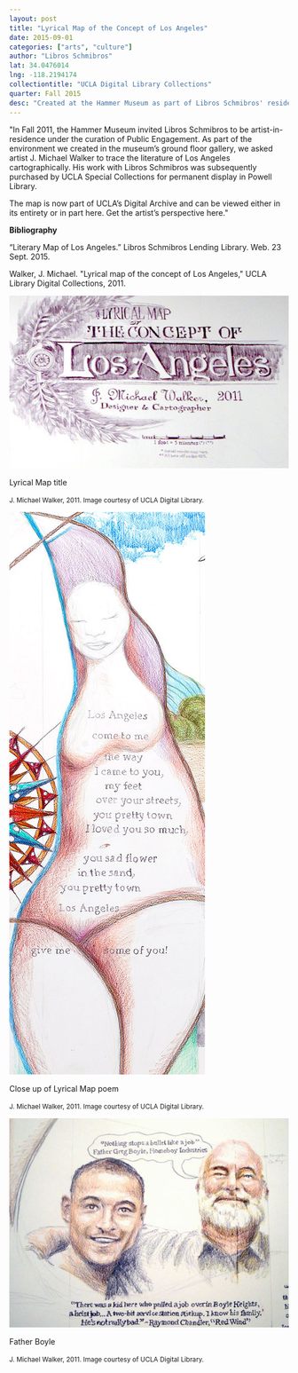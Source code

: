 ```yaml
---
layout: post
title: "Lyrical Map of the Concept of Los Angeles"
date: 2015-09-01
categories: ["arts", "culture"]
author: "Libros Schmibros"
lat: 34.0476014
lng: -118.2194174
collectiontitle: "UCLA Digital Library Collections"
quarter: Fall 2015
desc: "Created at the Hammer Museum as part of Libros Schmibros' residency, the Lyrical Map of the Concept of Los Angeles is held at UCLA's Powell Library."
---
```

&quot;In Fall 2011, the Hammer Museum invited Libros Schmibros to be artist-in-residence under the curation of Public Engagement. As part of the environment we created in the museum’s ground floor gallery, we asked artist J. Michael Walker to trace the literature of Los Angeles cartographically. His work with Libros Schmibros was subsequently purchased by UCLA Special Collections for permanent display in Powell Library.

The map is now part of UCLA’s Digital Archive and can be viewed either in its entirety or in part here. Get the artist’s perspective here.&quot;


**Bibliography**

“Literary Map of Los Angeles.” Libros Schmibros Lending Library. Web. 23 Sept. 2015.

Walker, J. Michael. &quot;Lyrical map of the concept of Los Angeles,&quot; UCLA Library Digital Collections, 2011.


<img src='../images/lyrical1.jpg' alt='Image of the hand-drawn title of the work. Reads: Lyrical map of the concept of Los Angeles. J. Michael Walker, 2011. Designer & Cartographer.'>
<figcaption><p>Lyrical Map title</p><p><small>J. Michael Walker, 2011. Image courtesy of UCLA Digital Library.</small></p>
<img src='../images/lyrical2.jpg' alt='Conceptual drawing of female figure with a poem enclosed in the figure.'>
<figcaption><p>Close up of Lyrical Map poem</p><p><small>J. Michael Walker, 2011. Image courtesy of UCLA Digital Library.</small></p>
<img src='../images/lyrical3.jpg' alt='Drawing of Father Boyle with youth, reads: &#34;Nothing stops a bullet like a job,&#34; Father Greg Boyle, Homeboy Industries.'>
<figcaption><p>Father Boyle</p><p><small>J. Michael Walker, 2011. Image courtesy of UCLA Digital Library.</small></p>
